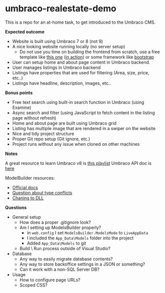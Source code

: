# umbraco-realestate-demo

This is a repo for an at-home task, to get introduced to the Umbraco CMS.

**Expected outcome**
- Website is built using Umbraco 7 or 8  (not 9)
- A nice looking website running locally (no server setup)
  - Do not use you time on building the  frontend from scratch,
  use a free template like [this one](https://www.free-css.com/free-css-templates/page253/estateagency)
  ([in action](https://www.free-css.com/assets/files/free-css-templates/preview/page253/estateagency/))
  or some framework like [bootstrap](https://getbootstrap.com/)
- User can setup home and about page content in Umbraco backend.
- User manages listings in Umbraco backend
- Listings have properties that are used for filtering (Area, size, price, etc..)
- Listings have headline, description, images, etc..

**Bonus points**
- Free text search using built-in search function in Umbraco (using Examine)
- Async search and filter (using JavaScript to fetch content in the listing page without refresh)
- Home and about page are built using Umbraco grid
- Listing has multiple image that are rendered in a swiper on the website
- Nice and tidy project structure
- Proper Git repo setup (Git ignore, etc.)
- Project runs without any issue when cloned on other machines

**Notes**

A great resource to learn Umbraco v8 is [this playlist](https://www.youtube.com/playlist?list=PL90L_HquhD-_N2mO8kYzhZL15sh1lyxVK)
Umbraco API doc is [here](https://our.umbraco.com/apidocs/v8/csharp/api/Umbraco.Core.Models.html)

ModelBuilder resources:
- [Official docs](https://our.umbraco.com/Documentation/Reference/Templating/Modelsbuilder/Builder-Modes-v8_5)
- [Question about type conflicts](https://our.umbraco.com/forum/developers/razor/75519-modelsbuilder-the-type-exists-in-both-webdll-and-temporary)
- [Chaning to DLL](https://our.umbraco.com/forum/using-umbraco-and-getting-started/102401-change-from-purelive-to-dll)

**Questions**
- General setup
  - How does a proper .gitignore look?
  - Am I setting up ModelsBuilder properly? 
	- in `web.config` I set `ModelsBuilder.ModelsMode` to `LiveAppData`
	- I included the `App_Data\Models` folder into the project
	- Added `App_Data\Models` to git
  - Build \ Run process outside of Visual Studio?
- Database
  - Any way to easily migrate database contents?
  - Any way to store backoffice settings in a JSON or something?
  - Can it work with a non-SQL Server DB?
- Usage
  - How to configure page URLs?
  - Scoped CSS?
